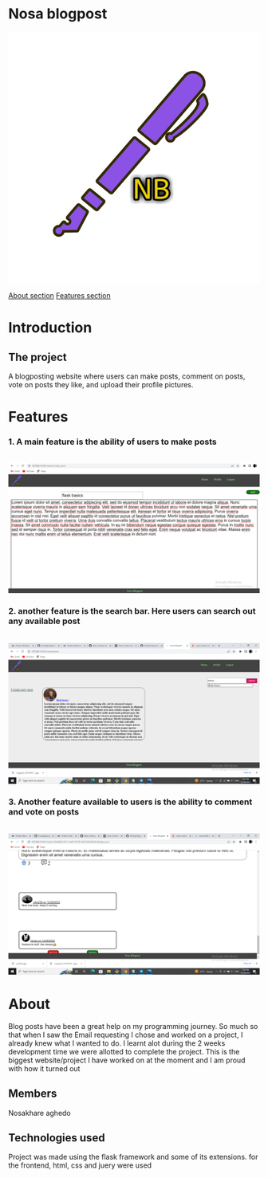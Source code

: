 # Nosa blogpost

<img src="https://raw.githubusercontent.com/Coder1967/Blog_Post_Website/main/assets/logo.jpg">

[About section](#About)
[Features section](#Feartures)

# Introduction

## The project
A blogposting website where users can make posts, comment on posts, vote on posts they like,
and upload their profile pictures.

# Features
### 1. A main feature is the ability of users to make posts
<br/>
<img src="https://github.com/Coder1967/Blog_Post_Website/blob/main/assets/Screenshot%20(57).png">


### 2. another feature is the search bar. Here users can search out any available post
<br/>
<img src="https://github.com/Coder1967/Blog_Post_Website/blob/main/assets/Screenshot%20(51).png">

### 3. Another feature available to users is the ability to comment and vote on posts
<br/>
<img src="https://github.com/Coder1967/Blog_Post_Website/blob/main/assets/Screenshot%20(55).png">


# About
Blog posts have been a great help on my programming journey. So much so that when I saw the Email requesting I chose
and worked on a project, I already knew what I wanted to do. I learnt alot during the 2 weeks development time we
were allotted to complete the project. This is the biggest website/project I have worked on at the moment and I am
proud with how it turned out

## Members
Nosakhare aghedo

## Technologies used
Project was made using the flask framework and some of its extensions.
for the frontend, html, css and juery were used
